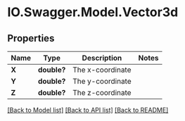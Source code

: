 # IO.Swagger.Model.Vector3d
## Properties

Name | Type | Description | Notes
------------ | ------------- | ------------- | -------------
**X** | **double?** | The x-coordinate | 
**Y** | **double?** | The y-coordinate | 
**Z** | **double?** | The z-coordinate | 

[[Back to Model list]](../README.md#documentation-for-models) [[Back to API list]](../README.md#documentation-for-api-endpoints) [[Back to README]](../README.md)

